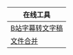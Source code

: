 
| 在线工具 | 
|----------|
| <a href="/html/bass.html">B站字幕转文字稿</a>  |
| <a href="/html/merge.html">文件合并</a>  |

